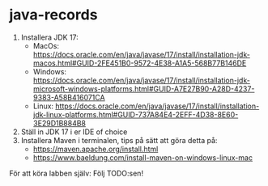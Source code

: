 # java-records

1. Installera JDK 17:
    * MacOs: https://docs.oracle.com/en/java/javase/17/install/installation-jdk-macos.html#GUID-2FE451B0-9572-4E38-A1A5-568B77B146DE
    * Windows: https://docs.oracle.com/en/java/javase/17/install/installation-jdk-microsoft-windows-platforms.html#GUID-A7E27B90-A28D-4237-9383-A58B416071CA
    * Linux: https://docs.oracle.com/en/java/javase/17/install/installation-jdk-linux-platforms.html#GUID-737A84E4-2EFF-4D38-8E60-3E29D1B884B8
2. Ställ in JDK 17 i er IDE of choice
3. Installera Maven i terminalen, tips på sätt att göra detta på:
    * https://maven.apache.org/install.html
    * https://www.baeldung.com/install-maven-on-windows-linux-mac
   

För att köra labben själv: Följ TODO:sen!